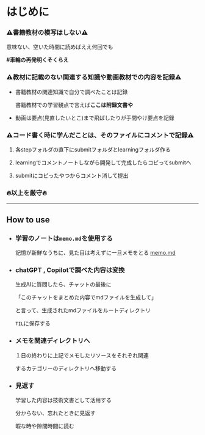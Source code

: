 # はじめに

### ⚠️書籍教材の模写はしない⚠️

  意味ない、空いた時間に読めばええ何回でも

  **#車輪の再発明くそくらえ**

### ⚠️教材に記載のない関連する知識や動画教材での内容を記録⚠️

  - 書籍教材の関連知識で自分で調べたことは記録

    書籍教材での学習観点で言えば**ここは附録文書や**

  - 動画は要点(見直したいとこ)まで飛ばしたりが手間やけ要点を記録

### ⚠️コード書く時に学んだことは、そのファイルにコメントで記録⚠️

  1. 各stepフォルダの直下にsubmitフォルダとlearningフォルダ作る

  2. learningでコメントノートしながら開発して完成したらコピってsubmitへ

  3. submitにコピったやつからコメント消して提出

### **🔥以上を厳守🔥**

-------

## How to use

- ### 学習のノートは`memo.md`を使用する

  記憶が新鮮なうちに、見た目は考えずに一旦メモをとる
  [memo.md](./memo.md)

- ### chatGPT , Copilotで調べた内容は変換

  生成AIに質問したら、チャットの最後に

  「このチャットをまとめた内容でmdファイルを生成して」

  と言って、生成されたmdファイルをルートディレクトリ
  
  `TIL`に保存する

- ### メモを関連ディレクトリへ

  １日の終わりに上記でメモしたリソースをそれぞれ関連
  
  するカテゴリーのディレクトリへ移動する

- ### 見返す

  学習した内容は技術文書として活用する
  
  分からない、忘れたときに見返す

  暇な時や隙間時間に読む